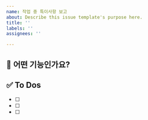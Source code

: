 ```yaml
---
name: 작업 중 특이사항 보고
about: Describe this issue template's purpose here.
title: ''
labels: ''
assignees: ''

---
```


<!-- 제목은 [ 페이지명 ] 내용 으로 작성합니다  -->
<!-- ex) [ Main ] 메인 뷰 구현 -->
<!-- 대괄호 안에 띄어쓰기 있어용!!!!!!!! -->

## 💚 어떤 기능인가요?

## ✅ To Dos

- [ ]
- [ ]
- [ ]
